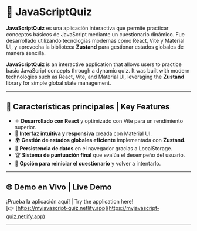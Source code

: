 # 📝 JavaScriptQuiz

**JavaScriptQuiz** es una aplicación interactiva que permite practicar conceptos básicos de JavaScript mediante un cuestionario dinámico. Fue desarrollado utilizando tecnologías modernas como React, Vite y Material UI, y aprovecha la biblioteca **Zustand** para gestionar estados globales de manera sencilla.

**JavaScriptQuiz** is an interactive application that allows users to practice basic JavaScript concepts through a dynamic quiz. It was built with modern technologies such as React, Vite, and Material UI, leveraging the **Zustand** library for simple global state management.

---

## 🌟 Características principales | Key Features

- ⚛️ **Desarrollado con React** y optimizado con Vite para un rendimiento superior.
- 🎨 **Interfaz intuitiva y responsiva** creada con Material UI.
- 🌍 **Gestión de estados globales eficiente** implementada con **Zustand**.
- 💾 **Persistencia de datos** en el navegador gracias a LocalStorage.
- 🏆 **Sistema de puntuación final** que evalúa el desempeño del usuario.
- 🔄 **Opción para reiniciar el cuestionario** y volver a intentarlo.

---

## 🌐 Demo en Vivo | Live Demo

¡Prueba la aplicación aquí! | Try the application here!  
[👉 [https://myjavascript-quiz.netlify.app](https://myjavascript-quiz.netlify.app)

---
